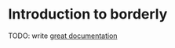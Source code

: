 # Introduction to borderly

TODO: write [great documentation](http://jacobian.org/writing/what-to-write/)
